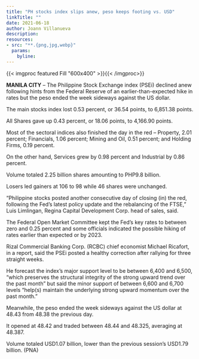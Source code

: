 ```yaml
---
title: "PH stocks index slips anew, peso keeps footing vs. USD"
linkTitle: ""
date: 2021-06-18
author: Joann Villanueva
description:
resources:
- src: "**.{png,jpg,webp}"
  params:
    byline: 
---
```

{{< imgproc featured Fill "600x400" >}}{{< /imgproc>}}

**MANILA CITY** –  The Philippine Stock Exchange index (PSEi) declined anew following hints from the Federal Reserve of an earlier-than-expected hike in rates but the peso ended the week sideways against the US dollar. 

The main stocks index lost 0.53 percent, or 36.54 points, to 6,851.38 points.

All Shares gave up 0.43 percent, or 18.06 points, to 4,166.90 points.

Most of the sectoral indices also finished the day in the red – Property, 2.01 percent; Financials, 1.06 percent; Mining and Oil, 0.51 percent; and Holding Firms, 0.19 percent.

On the other hand, Services grew by 0.98 percent and Industrial by 0.86 percent.

Volume totaled 2.25 billion shares amounting to PHP9.8 billion.

Losers led gainers at 106 to 98 while 46 shares were unchanged.

“Philippine stocks posted another consecutive day of closing (in) the red, following the Fed’s latest policy update and the rebalancing of the FTSE,” Luis Limlingan, Regina Capital Development Corp. head of sales, said.

The Federal Open Market Committee kept the Fed’s key rates to between zero and 0.25 percent and some officials indicated the possible hiking of rates earlier than expected or by 2023.

Rizal Commercial Banking Corp. (RCBC) chief economist Michael Ricafort, in a report, said the PSEi posted a healthy correction after rallying for three straight weeks.

He forecast the index’s major support level to be between 6,400 and 6,500, “which preserves the structural integrity of the strong upward trend over the past month” but said the minor support of between 6,600 and 6,700 levels “help(s) maintain the underlying strong upward momentum over the past month.”

Meanwhile, the peso ended the week sideways against the US dollar at 48.43 from 48.38 the previous day. 

It opened at 48.42 and traded between 48.44 and 48.325, averaging at 48.387.

Volume totaled USD1.07 billion, lower than the previous session’s USD1.79 billion. (PNA)